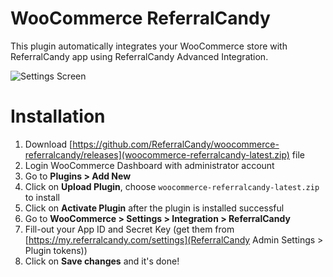 # WooCommerce ReferralCandy

This plugin automatically integrates your WooCommerce store with ReferralCandy app using ReferralCandy Advanced Integration.

![Settings Screen](http://i.imgur.com/BauuFqX.png)

# Installation 

1. Download [https://github.com/ReferralCandy/woocommerce-referralcandy/releases](woocommerce-referralcandy-latest.zip) file
2. Login WooCommerce Dashboard with administrator account
3. Go to **Plugins > Add New**
4. Click on **Upload Plugin**, choose `woocommerce-referralcandy-latest.zip` to install
5. Click on **Activate Plugin** after the plugin is installed successful
6. Go to **WooCommerce > Settings > Integration > ReferralCandy**
7. Fill-out your App ID and Secret Key (get them from [https://my.referralcandy.com/settings](ReferralCandy Admin Settings > Plugin tokens))
8. Click on **Save changes** and it's done!
